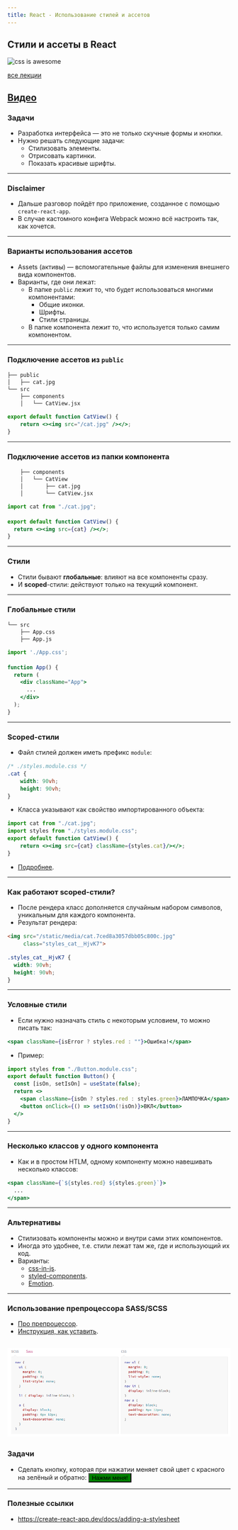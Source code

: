 ```yaml
---
title: React - Использование стилей и ассетов
---
```


## Стили и ассеты в React

![css is awesome](assets/react-styling/css-awesome.png)

[все лекции](https://github.com/dmitryweiner/lectures/blob/main/README.md)

[Видео](https://youtu.be/VmjhFBbPP1s)
---

### Задачи
* Разработка интерфейса &mdash; это не только скучные формы и кнопки.
* Нужно решать следующие задачи:
    * Стилизовать элементы.
    * Отрисовать картинки.
    * Показать красивые шрифты.
---

### Disclaimer
* Дальше разговор пойдёт про приложение, созданное с помощью ```create-react-app```.
* В случае кастомного конфига Webpack можно всё настроить так, как хочется.
---

### Варианты использования ассетов
* Assets (активы) &mdash; вспомогательные файлы для изменения внешнего вида компонентов.
* Варианты, где они лежат:
  * В папке ```public``` лежит то, что будет использоваться многими компонентами:
    * Общие иконки.
    * Шрифты.
    * Стили страницы.
  * В папке компонента лежит то, что используется только самим компонентом.
---

### Подключение ассетов из `public`
```shell
├── public
│   ├── cat.jpg
└── src
    ├── components
    │   └── CatView.jsx
```
```jsx
export default function CatView() {
    return <><img srс="/cat.jpg" /></>;
}
```
---

### Подключение ассетов из папки компонента
```shell
    ├── components
    │   └── CatView
    │       ├── cat.jpg
    │       └── CatView.jsx
```
```jsx
import cat from "./cat.jpg";

export default function CatView() {
  return <><img src={cat} /></>;
}
```
---

### Стили
* Стили бывают **глобальные**: влияют на все компоненты сразу.
* И **scoped**-стили: действуют только на текущий компонент.
---

### Глобальные стили
```shell
└── src
    ├── App.css
    ├── App.js
```
```jsx
import './App.css';

function App() {
  return (
    <div className="App">
      ...
    </div>
  );
}
```
---

### Scoped-стили
* Файл стилей должен иметь префикс `module`:
```css
/* ./styles.module.css */
.cat {
    width: 90vh;
    height: 90vh;
}
```
* Класса указывают как свойство импортированного объекта:
```jsx
import cat from "./cat.jpg";
import styles from "./styles.module.css";
export default function CatView() {
    return <><img src={cat} className={styles.cat}/></>;
}
```
* [Подробнее](https://create-react-app.dev/docs/adding-a-css-modules-stylesheet/).
---

### Как работают scoped-стили?
* После рендера класс дополняется случайным набором символов, уникальным для каждого компонента.
* Результат рендера:

```html
<img src="/static/media/cat.7ced8a3057dbb05c800c.jpg" 
     class="styles_cat__HjvK7">
```

```css
.styles_cat__HjvK7 {
  width: 90vh;
  height: 90vh;
}
```
---

### Условные стили
* Если нужно назначать стиль с некоторым условием, то можно писать так:

```jsx
<span className={isError ? styles.red : ""}>Ошибка!</span>
```
* Пример:

```jsx
import styles from "./Button.module.css";
export default function Button() {
  const [isOn, setIsOn] = useState(false);
  return <>
    <span className={isOn ? styles.red : styles.green}>ЛАМПОЧКА</span>
    <button onClick={() => setIsOn(!isOn)}>ВКЛ</button>
  </>
}
```
---

### Несколько классов у одного компонента
* Как и в простом HTLM, одному компоненту можно навешивать несколько классов:
```jsx
<span className={`${styles.red} ${styles.green}`}>
  ...
</span>
```
---

### Альтернативы
* Стилизовать компоненты можно и внутри сами этих компонентов.
* Иногда это удобнее, т.е. стили лежат там же, где и использующий их код.
* Варианты:
  * [css-in-js](https://cssinjs.org/?v=v10.9.0).
  * [styled-components](https://styled-components.com/).
  * [Emotion](https://github.com/emotion-js/emotion).
---

### Использование препроцессора SASS/SCSS
* [Про препроцессор](https://sass-lang.com/guide).
* [Инструкция, как уставить](https://create-react-app.dev/docs/adding-a-sass-stylesheet).

![sass](assets/react-styling/sass.png)
---

### Задачи
* Сделать кнопку, которая при нажатии меняет свой цвет с красного на зелёный и обратно:
<button style="background-color: green">Нажми меня!</button>
---

### Полезные ссылки 
* https://create-react-app.dev/docs/adding-a-stylesheet